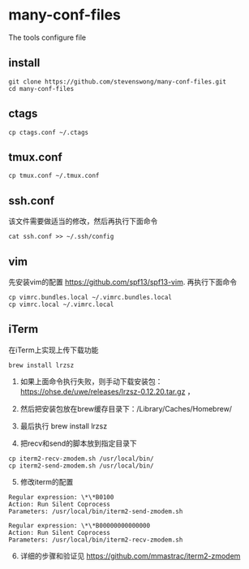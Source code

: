 # many-conf-files
The tools configure file

## install
```
git clone https://github.com/stevenswong/many-conf-files.git
cd many-conf-files
```

## ctags
```
cp ctags.conf ~/.ctags
```

## tmux.conf
```
cp tmux.conf ~/.tmux.conf
```

## ssh.conf
该文件需要做适当的修改，然后再执行下面命令

```
cat ssh.conf >> ~/.ssh/config
```

## vim
先安装vim的配置 https://github.com/spf13/spf13-vim.
再执行下面命令

```
cp vimrc.bundles.local ~/.vimrc.bundles.local
cp vimrc.local ~/.vimrc.local
```

## iTerm
在iTerm上实现上传下载功能

```
brew install lrzsz
```
1. 如果上面命令执行失败，则手动下载安装包：https://ohse.de/uwe/releases/lrzsz-0.12.20.tar.gz ，

2. 然后把安装包放在brew缓存目录下：/Library/Caches/Homebrew/

3. 最后执行 brew install lrzsz

4. 把recv和send的脚本放到指定目录下

```
cp iterm2-recv-zmodem.sh /usr/local/bin/
cp iterm2-send-zmodem.sh /usr/local/bin/
```

5. 修改iterm的配置

```
Regular expression: \*\*B0100
Action: Run Silent Coprocess
Parameters: /usr/local/bin/iterm2-send-zmodem.sh

Regular expression: \*\*B00000000000000
Action: Run Silent Coprocess
Parameters: /usr/local/bin/iterm2-recv-zmodem.sh
```

6. 详细的步骤和验证见 https://github.com/mmastrac/iterm2-zmodem